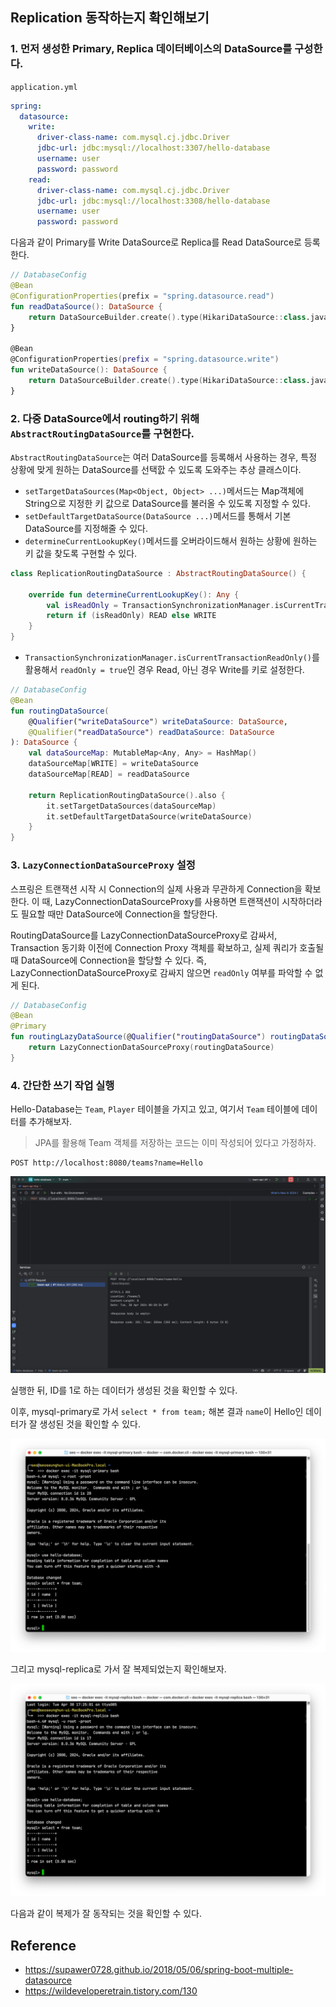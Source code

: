 ## Replication 동작하는지 확인해보기

### 1. 먼저 생성한 Primary, Replica 데이터베이스의 DataSource를 구성한다.

`application.yml`

```yml
spring:
  datasource:
    write:
      driver-class-name: com.mysql.cj.jdbc.Driver
      jdbc-url: jdbc:mysql://localhost:3307/hello-database
      username: user
      password: password
    read:
      driver-class-name: com.mysql.cj.jdbc.Driver
      jdbc-url: jdbc:mysql://localhost:3308/hello-database
      username: user
      password: password
```

다음과 같이 Primary를 Write DataSource로 Replica를 Read DataSource로 등록한다.

```kotlin
// DatabaseConfig
@Bean
@ConfigurationProperties(prefix = "spring.datasource.read")
fun readDataSource(): DataSource {
    return DataSourceBuilder.create().type(HikariDataSource::class.java).build()
}

@Bean
@ConfigurationProperties(prefix = "spring.datasource.write")
fun writeDataSource(): DataSource {
    return DataSourceBuilder.create().type(HikariDataSource::class.java).build()
}
```

### 2. 다중 DataSource에서 routing하기 위해 `AbstractRoutingDataSource`를 구현한다.

`AbstractRoutingDataSource`는 여러 DataSource를 등록해서 사용하는 경우, 특정 상황에 맞게 원하는 DataSource를 선택핤 수 있도록 도와주는 추상 클래스이다.

- `setTargetDataSources(Map<Object, Object> ...)`메서드는 Map객체에 String으로 지정한 키 값으로 DataSource를 불러올 수 있도록 지정할 수 있다. 
- `setDefaultTargetDataSource(DataSource ...)`메서드를 통해서 기본 DataSource를 지정해줄 수 있다.
- `determineCurrentLookupKey()`메서드를 오버라이드해서 원하는 상황에 원하는 키 값을 찾도록 구현할 수 있다.

```kotlin
class ReplicationRoutingDataSource : AbstractRoutingDataSource() {

    override fun determineCurrentLookupKey(): Any {
        val isReadOnly = TransactionSynchronizationManager.isCurrentTransactionReadOnly()
        return if (isReadOnly) READ else WRITE
    }
}
```

- `TransactionSynchronizationManager.isCurrentTransactionReadOnly()`를 활용해서 `readOnly = true`인 경우 Read, 아닌 경우 Write를 키로 설정한다.

```kotlin
// DatabaseConfig
@Bean
fun routingDataSource(
    @Qualifier("writeDataSource") writeDataSource: DataSource,
    @Qualifier("readDataSource") readDataSource: DataSource
): DataSource {
    val dataSourceMap: MutableMap<Any, Any> = HashMap()
    dataSourceMap[WRITE] = writeDataSource
    dataSourceMap[READ] = readDataSource

    return ReplicationRoutingDataSource().also {
        it.setTargetDataSources(dataSourceMap)
        it.setDefaultTargetDataSource(writeDataSource)
    }
}
```

### 3. `LazyConnectionDataSourceProxy` 설정

스프링은 트랜잭션 시작 시 Connection의 실제 사용과 무관하게 Connection을 확보한다. 이 때, LazyConnectionDataSourceProxy를 사용하면 트랜잭션이 시작하더라도 필요할 때만 DataSource에 Connection을 할당한다. 

RoutingDataSource를 LazyConnectionDataSourceProxy로 감싸서, Transaction 동기화 이전에 Connection Proxy 객체를 확보하고, 실제 쿼리가 호출될 때 DataSource에 Connection을 할당할 수 있다. 즉, LazyConnectionDataSourceProxy로 감싸지 않으면 `readOnly` 여부를 파악할 수 없게 된다.

```kotlin
// DatabaseConfig
@Bean
@Primary
fun routingLazyDataSource(@Qualifier("routingDataSource") routingDataSource: DataSource): DataSource {
    return LazyConnectionDataSourceProxy(routingDataSource)
}
```

### 4. 간단한 쓰기 작업 실행

Hello-Database는 `Team`, `Player` 테이블을 가지고 있고, 여기서 `Team` 테이블에 데이터를 추가해보자.

> JPA를 활용해 Team 객체를 저장하는 코드는 이미 작성되어 있다고 가정하자.

```http request
POST http://localhost:8080/teams?name=Hello
```

![run.png](../.github/images/run.png)

실행한 뒤, ID를 1로 하는 데이터가 생성된 것을 확인할 수 있다.

이후, mysql-primary로 가서 `select * from team;` 해본 결과 `name`이 Hello인 데이터가 잘 생성된 것을 확인할 수 있다.

![primary.png](../.github/images/primary.png)

그리고 mysql-replica로 가서 잘 복제되었는지 확인해보자.

![replica.png](../.github/images/replica.png)

다음과 같이 복제가 잘 동작되는 것을 확인할 수 있다.

## Reference

- https://supawer0728.github.io/2018/05/06/spring-boot-multiple-datasource
- https://wildeveloperetrain.tistory.com/130
